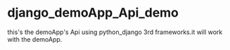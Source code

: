 # django_demoApp_Api_demo
this's the demoApp's Api using python_django 3rd frameworks.it will work with the demoApp.
